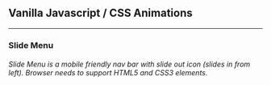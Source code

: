 ## Vanilla Javascript / CSS Animations

---

### Slide Menu 

###### Slide Menu is a mobile friendly nav bar with slide out icon (slides in from left). Browser needs to support HTML5 and CSS3 elements.
